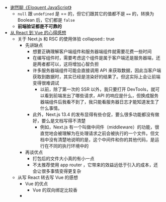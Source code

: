 - [谢然聊《Eloquent JavaScript》](https://zhuanlan.zhihu.com/p/24943200)
	- `null` 跟 `undefined` 是 == 的，但它们跟其它的值都不是 `==` 的，转换为 Boolean 后，它们都是 `false`
	- **前端验证都是不可靠的**
- [从 React 到 Vue 的心得感想](https://blog.huli.tw/2024/03/13/from-react-to-vue/)
	- 关于 Next.js 和 RSC 的使用体验
	  collapsed:: true
		- 先讲缺点
			- 想要正确理解客户端组件和服务器端组件就需要花费一些时间
			- 在编写组件时，需要考虑这个组件是属于客户端还是服务器端，还是两者都可以，这将增加心智负担
			- 许多服务器端组件可能会直接调用 API 来获取数据，因此当客户端获取到数据时，其实已经是渲染好的结果了。但这实际上会让前端变得很难调试
				- 以前，除了第一次的 SSR 以外，我只要打开 DevTools，就可以看到前端发出了哪些请求，API 的响应是什么，但换成服务器端组件后我看不到了，我只能看服务器日志才能知道发生了什么事情。
			- 此外，Next.js 13.4 的发布显得有些仓促，要么很多功能都没有做好，要么是文档写得不清楚
				- 例如，Next.js 有一个叫做中间件（middleware）的功能，很直觉地会被理解为在处理请求之前会被执行的一个文件。但文档中没有清楚地说明的是，这个中间件和你的其他代码，是运行在不同的执行环境中的
		- 再谈优点
			- 打包后的文件大小真的有小一点
			- 不太推荐使用 app router ，它带来的效益远低于引入的成本，还会让很多事情变得更复杂
	- 从写 React 转去写 Vue 的感想
		- Vue 的优点
			- Vue 的双向绑定比较香
		-